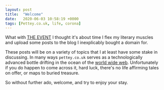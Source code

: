 ```yaml
---
layout: post
title:  "Welcome"
date:   2020-06-03 10:58:19 +0000
tags: [Pettey.co.uk, life, corona]
---
```

What with [THE EVENT][THE-EVENT] I thought it's about time I flex my literary muscles and upload some posts to the blog I inexplicably bought a domain for.

These posts will be on a variety of topics that I at least have some stake in discussing.
In many ways `pettey.co.uk` serves as a technologically advanced bottle drifting in the ocean of the [world wide web][www].
Unfortunately if you do happen to come across it, hard luck, there's no life affirming tales on offer, or maps to buried treasure.

So without further ado, welcome, and try to enjoy your stay.



[THE-EVENT]: https://www.youtube.com/watch?v=wnd1jKcfBRE
[www]:   https://xkcd.com/181/

